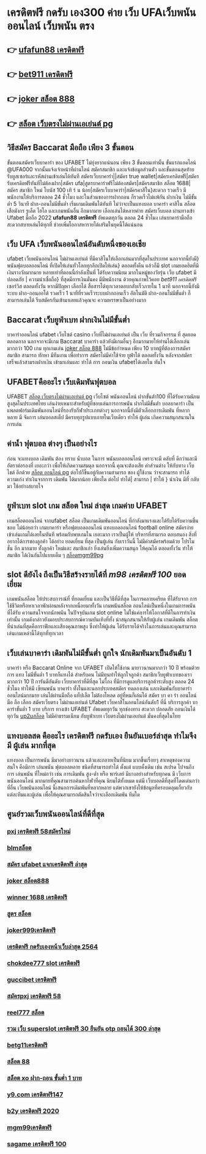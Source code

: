 # เครดิตฟรี กดรับ เอง300 ค่าย เว็บ UFAเว็บพนันออนไลน์  เว็บพนัน ตรง  

## 👉 [ufafun88 เครดิตฟรี](https://mabet.net/register/)
## 👉 [bet911 เครดิตฟรี](https://mabet.net/)
## 👉 [joker สล็อต 888](https://mabet.net/credit-free-50/)
## 👉 [สล็อต เว็บตรงไม่ผ่านเอเย่นต์ pg](https://mabet.net/)

## วิธีสมัคร Baccarat มือถือ เพียง 3 ขั้นตอน

ขั้นตอนสมัครเว็บบาคาร่า ของ UFABET ไม่ยุ่งยากแน่นอน เพียง 3 ขั้นตอนเท่านั้น ขั้นแรกแอดไลน์ @UFA000 จากนั้นแจ้งเจ้าหน้าที่ผ่านไลน์ สมัครสมาชิก และแจ้งข้อมูลส่วนตัว และขั้นตอนสุดท้าย รับยูสเซอร์และรหัสผ่านเข้าเล่นได้ทันที สมัครเว็บบาคาร่า||สมัคร true wallet|สมัครเครดิตฟรี|สมัครรับเครดิตฟรีทันทีไม่ต้องฝาก|สมัคร ufa|สูตรบาคาร่าฟรีไม่ต้องสมัคร|สมัครสมาชิก สล็อต 1688|สมัคร สมาชิก ใหม่ โบนัส 100 เทิ ร์ น น้อย|สมัครเว็บบาคาร่า|สมัครคาสิโน}สะดวก รวดเร็ว มีพนักงานให้บริการตลอด 24 ชั่วโมง และในส่วนของการฝากถอน ก็รวดเร็วไม่แพ้กัน ฝากเงิน ไม่มีขั้นต่ำ 5 วินาที ฝาก-ถอนไม่มีขั้นต่ำ เริ่มเกมเดิมพันได้ทันที ไม่ว่าจะเป็นแทงบอล บาคาร่า คาสิโน สล็อต เสือมังกร รูเล็ต ไฮโล และเกมพนันอื่น อีกมากมาย เลือกเล่นได้หลายค่าย  สมัครเว็บบอล ผ่านทางเข้า Ufabet มือถือ 2022 **ufafun88 เครดิตฟรี** อัพเดตทุกวัน ตลอด 24 ชั่วโมง เล่นบาคาร่ามือถือ สะดวกสบายเล่นได้ทุกที่ ช่วยเพิ่มโอกาสหารายได้เสริมในยุคนี้ได้แน่นอน



## เว็บ UFA เว็บพนันออนไลน์อันดับหนึ่งของเอเชีย

 ufabet   เว็บพนันออนไลน์ ไม่ผ่านเอเย่นต์ ที่มีคาสิโนให้เลือกเล่นมากที่สุดในประเทศ นอกจากนี้ยังมี}พนันฟุตบอลออนไลน์   ที่เปิดให้เล่นทั่วโลกทุกลีกเปิดให้เล่น} ตลอดทั้งคืน แล้วก็มี slot เกมยอดฮิตที่มีเงินรางวัลมากมาย หลายเท่าที่ตอนนี้กำลังเป็นที่ ได้รับความนิยม มากในหมู่ของวัยรุ่น  เว็บ ufabet  มีปลอดภัย | ความน่าเชื่อถือ} ที่สุดมีการเงินมั่นคง มีมีพนักงาน  ด้วยคุณภาพไว้คอย *bet911 เครดิตฟรี* เซอร์วิส  ตลอดทั้งวัน  หากมีปัญหา เลือกได้  สื่อสารได้ทุกเวลาตอบกลับเร็วภายใน 1 นาที นอกจากนี้ยังมีระบบ ฝาก-ถอนออโต้ รวดเร็ว 1 นาทีที่รวดเร็วระบบฝากถอนเร็ว อัตโนมัติ ฝาก-ถอนไม่มีขั้นต่ำ ก็สามารถเล่นได้ รีบสมัครกันเข้ามาเลยแล้วคุณจะ ความหรรษาเป็นอย่างมาก



##  Baccarat  เว็บยูฟ่าเบท ฝากเงินไม่มีขั้นต่ำ

บาคาร่าออนไลน์  ufabet   เว็บไซต์  casino เว็บที่ไม่ผ่านเอเย่นต์ เป็น เว็บ ที่รวมกิจกรรม ที่  สุดยอดตลอดกาล นอกจากจะมีเกม  Baccarat บาคาร่า  แล้วยังมีเกมอื่นๆ อีกมากมายให้ท่านได้เลือกเล่นมากกว่า 100 เกม ทุกเกมเล่น [joker สล็อต 888](https://mabet.net/) ไม่มีข้อกำหนด เพียง 10 บาทผู้ที่ต้องการสมัครสมาชิก สามารถ  ทักหา มีทีมงาน เพื่อทำการ สมัครไม่มีค่าใช้จ่าย ยูฟ่าได้  ตลอดทั้งวัน  หลังจากสมัครเสร็จแล้วสามรถฝากเงิน เข้ามาเล่นและ  ทำได้  การ ถอนเงิน ufabetได้เลยใน ทันใจ

## UFABETคืออะไร  เว็บเดิมพันฟุตบอล 

UFABET [สล็อต เว็บตรงไม่ผ่านเอเย่นต์ pg](https://bio.link/tisawago)  เว็บไซต์   พนันออนไลน์ ฝากขั้นต่ํา100 ที่ได้รับความนิยมสูงสุดในประเทศไทย เล่นง่ายเหมาะสำหรับผู้ที่ชอบเล่นการการพนัน  ฝากไม่มีขั้นต่ํา บอลบาคาร่า  เป็นแพลตฟอร์มเดิมพันออนไลน์ที่รองรับกีฬาประเภทต่างๆ นอกจากนี้ยังมีตัวเลือกการเดิมพัน ที่หลากหลาย มี จัดการ  เล่นบอลสเต็ป  มีครบทุกรูปแบบภายในเว็บเดียว ทำให้  ผู้เล่น เกิดความสนุกสนานในการเล่น


##  ค่าน้ำ ฟุตบอล ต่างๆ  เป็นอย่างไร 

ก่อน จะแทงบอล เดิมพัน  ต้อง  ทราบ  น้ำบอล  ในการ พนันบอลออนไลน์  เพราะจะมี คลับที่ ดีกว่าและมี อัตราต่อรองที่ เยอะกว่า เพื่อให้เกิดความสมดุล  นอกจากนี้  คุณจะต้องเสีย  ค่าส่วนต่าง ให้กับทาง เว็บไชต์  อีกด้วย [สล็อต ออนไลน์ pg](https://mabet.net/credit-free-new/) ต่อไปก็ขึ้นอยู่กับความสามารถ  ของ ผู้ใช้งาน ว่าจะสามารถ ทำได้ ความเก่ง ทำเงินจากการ  เดิมพัน ได้มากน้อย เพียงใด  ต่อไป  ทำได้| สามารถ | ทำให้ }  นำเงิน  มีที่   กลับมา  ใช้อย่างสบายใจ

## ยูฟ่าเบท slot   เกม สล็อต ใหม่ ล่าสุด เกมค่าย UFABET

เกมสล็อตออนไลน์ จากufabet สล็อต  เป็นเกมเดิมพันออนไลน์ ที่กำลังมาแรงและได้รับได้รับความชื่นชอบ ไม่น้อยกว่า  เกมบาคาร่า  หรือฟุตบอลออนไลน์ แทงบอลออนไลน์ football online  สมัครง่าย เข้าเล่นเกมได้เลยในทันที พร้อมกับพบเกมใน เยอะมาก เราเป็นผู้ให้ บริหารที่สามารถ ตอบสนอง  สิ่งที่อยากได้การของลูกค้า ได้อย่าง ยอดเยี่ยม ที่สุด  เป็นผู้เล่น กับเราวันนี้  ไม่มีค่าสมัครพร้อมด้วย โปรโมชั่น อีก มากมาย  ทั้งลูกค้า ใหม่และ สมาชิกเก่า ยิ่งเล่นยิ่งเพิ่มความสนุก ให้คุณได้ ตลอดทั้งวัน  ทำให้ สมาชิก ได้เงินกันไปแบบเต็ม ๆ
 [สล็อตmgm99pg](https://mabet.net/20-free-100/)

##  slot  ดียังไง ถึงเป็นวิธีสร้างรายได้ที่ *m98 เครดิตฟรี 100* ยอดเยี่ยม 

เกมพนันสล็อต ให้ประสบการณ์ที่ ที่ยอดเยี่ยม  และเป็นวิธีที่ดีที่สุด ในการคลายเครียด ที่ได้รับจาก การใช้ชีวิตหรือหาเวลาพักผ่อนหลังจากเหนื่อยมาทั้งวัน เกมพนันสล็อต ออนไลน์เป็นหนึ่งในเกมการพนัน ที่ได้รับ ความสนใจจากนักพนัน ในปัจจุบันเกม slot online ไม่ใช่แค่การให้โอกาสที่ดีในการทำเงินเท่านั้น เกมดังกล่าวยังมอบประสบการณ์ความบันเทิงที่ทั้ง น่าสนุกสนานให้กับผู้เล่น  เกมเดิมพัน สล็อต ที่น่าเล่นที่สุดคือกราฟิกและเสียงคุณภาพสูง ซึ่งทำให้ผู้เล่น ได้รับรายได้จริงในการเล่นและคุณสามารถเล่นเกมเหล่านี้ได้ทุกที่ทุกเวลา 


##  เว็บเล่นบาคาร่า  เดิมพันไม่มีขั้นต่ำ ถูกใจ นักเดิมพันมาเป็นอันดับ 1

บาคาร่า หรือ Baccarat Online จาก UFABET  เปิดให้ใช้งาน มายาวนานมากกว่า 10 ปี พร้อมด้วยการ  แทง ไม่มีขั้นต่ำ 1 บาทก็แทงได้ สำหรับคน  ไม่มีทุนทำให้ถูกใจลูกค้า สมาชิกเว็บยูฟ่าเบทของเรามากกว่า 10 ปี การันตีอันดับ เว็บบาคาร่าที่ดีที่สุด   ไม่โกง  ที่มีการดูแลบริการลูกค้าระดับสูง ตลอด 24 ชั่วโมง ทำให้มี เซียนพนัน บาคาร่า ทั้งในและนอกประเทศสมัคร ทดลองเล่น และเดิมพันกับบาคาร่าออนไลน์มากมาย เล่นได้ผ่านมือถือ แท็ปเล็ต ไม่ต้องโหลด อยู่ที่หนก็เล่นได้  สมัคร บา คา ร่า ออนไลน์ มือ ถือ เลือก สมัครเว็บตรง ไม่ผ่านเอเย่นต์ Ufabet  เว็บคาสิโนออนไลน์อันดับ1 ที่นี่ บริการลูกค้า บาคาร่าขั้นต่ำ 1 บาท บริการ ทางเข้า UFABET อัพเดตทุกวัน ทุกช่องทาง สะดวก ปลอดภัย ถอนเงินได้ทุกวัน [up2uสล็อต](https://member.mabet.net/?action=login) ไม่มีค่าธรรมเนียม กับยูฟ่าเบท เว็บตรงไม่ผ่านเอเย่นต์ มั่นคงที่สุดในไทย


##  แทงบอลสด คืออะไร  **เครดิตฟรี กดรับเอง ยืนยันเบอร์ล่าสุด**  ทำไมจึงมี ผู้เล่น  มากที่สุด 

แทงบอล เป็นการพนัน  มีมาอย่างยาวนาน แล้วและกลายเป็นที่นิยม มากขึ้นเรื่อยๆ  สาเหตุของความสนใจ คือมีการ เล่นพนัน ฟุตบอลหลาย ชนิดที่สามารถทำได้ ตั้งแต่ แบบดั้งเดิม  เช่น สเปรด ไปจนถึงการ เล่นพนัน ที่ใหม่กว่า เช่น การเดิมพัน สูง-ต่ำ หรือ พาร์เลย์  มีบางอย่างสำหรับทุกคน มี เว็บการพนันออนไลน์ มากมายที่คุณสามารถค้นหากีฬาที่คุณ นิยมได้ทั้งหมด แต่มี เว็บบอลดีที่สุดที่โดดเด่นกว่าที่อื่น เว็บพนันออนไลน์ นี้เสนอการเดิมพันที่หลากหลาย แต่พวกเขายังให้ข้อมูลที่ครอบคลุมเกี่ยวกับแต่ละทีมและผู้เล่น เพื่อให้คุณสามารถตัดสินใจว่าจะเลือกเดิมพัน ทีมใด

## ศูนย์รวมเว็บพนันออนไลน์ที่ดีที่สุด

### [pxj เครดิตฟรี 58สมัครใหม่](https://atom.io/themes/MABET.net%20สล็อตแจกโบนัส%20pgเครดิตฟรี50%20ยืนยันเบอร์%20008%20สล็อต%20ฝาก%2020%20รับ%20100%20แตกหนัก)
### [blmสล็อต](https://atom.io/themes/MABET.net%20สล็อตแจกโบนัส%20สล็อต%20เว็บตรงไม่ผ่านเอเย่นต์ไม่มีขั้นต่ำ%20008%20สล็อต%20ฝาก%2020%20รับ%20100%20แตกหนัก)
### [สมัคร ufabet แจกเครดิตฟรี ล่าสุด](https://atom.io/themes/MABET.net%20สล็อตแจกโบนัส%20เว็บ%20สล็อต%20ฝาก%2020%20รับ%20100%20008%20สล็อต%20ฝาก%2020%20รับ%20100%20แตกหนัก)
### [joker สล็อต888](https://atom.io/themes/MABET.net%20สล็อตแจกโบนัส%20superslot%20101%20เครดิตฟรี%2050%20008%20สล็อต%20ฝาก%2020%20รับ%20100%20แตกหนัก)
### [winner 1688 เครดิตฟรี](https://atom.io/themes/MABET.net%20สล็อตแจกโบนัส%20สล็อตpgฟรี%20008%20สล็อต%20ฝาก%2020%20รับ%20100%20แตกหนัก)
### [สูตร สล็อต](https://atom.io/themes/MABET.net%20สล็อตแจกโบนัส%20สล็อต998%20008%20สล็อต%20ฝาก%2020%20รับ%20100%20แตกหนัก)
### [joker999เครดิตฟรี](https://atom.io/themes/MABET.net%20สล็อตแจกโบนัส%20สล็อต%20เว็บใหญ่%20008%20สล็อต%20ฝาก%2020%20รับ%20100%20แตกหนัก)
### [เครดิตฟรี กดรับเองหน้าเว็บล่าสุด 2564](https://atom.io/themes/MABET.net%20สล็อตแจกโบนัส%20เครดิตฟรี%20กดรับ%20เอง%20วอ%20เลท%20008%20สล็อต%20ฝาก%2020%20รับ%20100%20แตกหนัก)
### [chokdee777 slot เครดิตฟรี](https://atom.io/themes/MABET.net%20สล็อตแจกโบนัส%20สล็อต%20168%20เครดิตฟรี%20008%20สล็อต%20ฝาก%2020%20รับ%20100%20แตกหนัก)
### [guccibet เครดิตฟรี](https://atom.io/themes/MABET.net%20สล็อตแจกโบนัส%20สมัคร%20ufabet%20ออ%20โต้%20008%20สล็อต%20ฝาก%2020%20รับ%20100%20แตกหนัก)
### [สมัครpxj เครดิตฟรี 58](https://atom.io/themes/MABET.net%20สล็อตแจกโบนัส%20สล็อตxoth%20008%20สล็อต%20ฝาก%2020%20รับ%20100%20แตกหนัก)
### [reel777 สล็อต](https://atom.io/themes/MABET.net%20สล็อตแจกโบนัส%20pgเครดิตฟรี50%20008%20สล็อต%20ฝาก%2020%20รับ%20100%20แตกหนัก)
### [รวม เว็บ superslot เครดิตฟรี 30 ยืนยัน otp ถอนได้ 300 ล่าสุด](https://atom.io/themes/MABET.net%20สล็อตแจกโบนัส%20สล็อตpg%20ฝาก-ถอน%20true%20wallet%20ไม่มี%20บัญชีธนาคาร%20008%20สล็อต%20ฝาก%2020%20รับ%20100%20แตกหนัก)
### [betg11เครดิตฟรี](https://atom.io/themes/MABET.net%20สล็อตแจกโบนัส%20เครดิตฟรี%20superslot%20008%20สล็อต%20ฝาก%2020%20รับ%20100%20แตกหนัก)
### [สล็อต 88](https://atom.io/themes/MABET.net%20สล็อตแจกโบนัส%20g1g2สล็อต%20008%20สล็อต%20ฝาก%2020%20รับ%20100%20แตกหนัก)
### [สล็อต xo ฝาก-ถอน ขั้นต่ำ 1 บาท](https://atom.io/themes/MABET.net%20สล็อตแจกโบนัส%20สล็อต%20ฝาก%205%20รับ50%20วอ%20เลท%202022%20008%20สล็อต%20ฝาก%2020%20รับ%20100%20แตกหนัก)
### [y9.com เครดิตฟรี147](https://atom.io/themes/MABET.net%20สล็อตแจกโบนัส%20shabu%20bet%20เครดิตฟรี30%20008%20สล็อต%20ฝาก%2020%20รับ%20100%20แตกหนัก)
### [b2y เครดิตฟรี 2020](https://atom.io/themes/MABET.net%20สล็อตแจกโบนัส%20เว็บ%20สล็อต%20m98%20008%20สล็อต%20ฝาก%2020%20รับ%20100%20แตกหนัก)
### [mgm99เครดิตฟรี](https://atom.io/themes/MABET.net%20สล็อตแจกโบนัส%20jokerเครดิตฟรี50%20008%20สล็อต%20ฝาก%2020%20รับ%20100%20แตกหนัก)
### [sagame เครดิตฟรี 100](https://atom.io/themes/MABET.net%20สล็อตแจกโบนัส%20ทดสอบ%20สล็อต%20008%20สล็อต%20ฝาก%2020%20รับ%20100%20แตกหนัก)